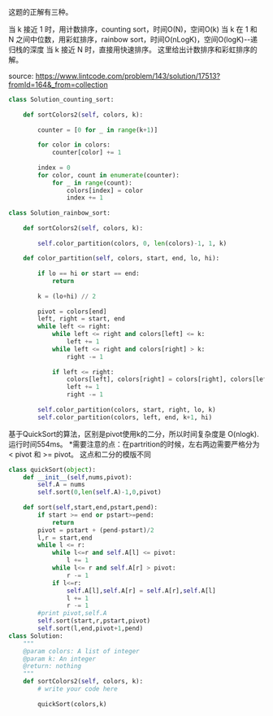 这题的正解有三种。

当 k 接近 1 时，用计数排序，counting sort，时间O(N)，空间O(k)
当 k 在 1 和 N 之间中位数，用彩虹排序，rainbow sort，时间O(nLogK)，空间O(logK)--递归栈的深度
当 k 接近 N 时，直接用快速排序。
这里给出计数排序和彩虹排序的解。

source: https://www.lintcode.com/problem/143/solution/17513?fromId=164&_from=collection

```python
class Solution_counting_sort:
    
    def sortColors2(self, colors, k):
        
        counter = [0 for _ in range(k+1)]
        
        for color in colors:
            counter[color] += 1 
            
        index = 0
        for color, count in enumerate(counter):
            for _ in range(count):
                colors[index] = color 
                index += 1 
        
class Solution_rainbow_sort:
    
    def sortColors2(self, colors, k):
        
        self.color_partition(colors, 0, len(colors)-1, 1, k)
        
    def color_partition(self, colors, start, end, lo, hi):
        
        if lo == hi or start == end:
            return
        
        k = (lo+hi) // 2
        
        pivot = colors[end]
        left, right = start, end 
        while left <= right:
            while left <= right and colors[left] <= k:
                left += 1 
            while left <= right and colors[right] > k:
                right -= 1 
                
            if left <= right:
                colors[left], colors[right] = colors[right], colors[left]
                left += 1 
                right -= 1 
                
        self.color_partition(colors, start, right, lo, k)
        self.color_partition(colors, left, end, k+1, hi)
```

<!-- ------------------------------ Quicksort ------------------------------ -->
基于QuickSort的算法，区别是pivot使用k的二分，所以时间复杂度是 O(nlogk). 运行时间554ms。
*需要注意的点：在partrition的时候，左右两边需要严格分为 < pivot 和 >= pivot。 这点和二分的模版不同
```python
class quickSort(object):
    def __init__(self,nums,pivot):
        self.A = nums
        self.sort(0,len(self.A)-1,0,pivot)
        
    def sort(self,start,end,pstart,pend):
        if start >= end or pstart>=pend:
            return 
        pivot = pstart + (pend-pstart)/2
        l,r = start,end
        while l <= r:
            while l<=r and self.A[l] <= pivot:
                l += 1
            while l<= r and self.A[r] > pivot:
                r -= 1
            if l<=r:
                self.A[l],self.A[r] = self.A[r],self.A[l]
                l += 1
                r -= 1
        #print pivot,self.A
        self.sort(start,r,pstart,pivot)
        self.sort(l,end,pivot+1,pend)
class Solution:
    """
    @param colors: A list of integer
    @param k: An integer
    @return: nothing
    """
    def sortColors2(self, colors, k):
        # write your code here
        
        quickSort(colors,k)
```
